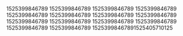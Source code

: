 1525399846789
1525399846789
1525399846789
1525399846789
1525399846789
1525399846789
1525399846789
1525399846789
1525399846789
1525399846789
1525399846789
1525399846789
1525399846789
1525399846789
15253998467891525405710125